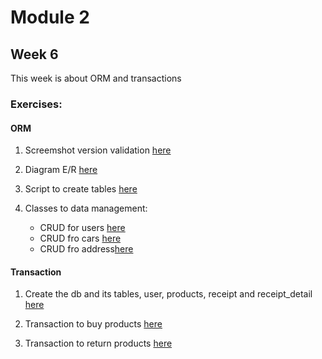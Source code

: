 # Module 2

## Week 6

This week is about ORM and transactions

### Exercises:

#### ORM

1. Screemshot version validation [here](/M2/Back-end/S6/orm_exercises/verify.png)

2. Diagram E/R [here](/M2/Back-end/S6/orm_exercises/db/Basic_db_ER.png)

3. Script to create tables [here](/M2/Back-end/S6/orm_exercises/db/db_table_script.py)

4. Classes to data management:
    - CRUD for users [here](/M2/Back-end/S6/orm_exercises/db/managers_db/db_user_manager.py)
    - CRUD fro cars [here](/M2/Back-end/S6/orm_exercises/db/managers_db/db_car_manager.py)
    - CRUD fro address[here](/M2/Back-end/S6/orm_exercises/db/managers_db/db_address_manager.py)

#### Transaction 

1. Create the db and its tables, user, products, receipt and receipt_detail [here](/M2/Back-end/S6/transactions/make_db.sql)

2. Transaction to buy products [here](/M2/Back-end/S6/transactions/buy_products.sql)

3. Transaction to return products [here](/M2/Back-end/S6/transactions/return_products.sql)
